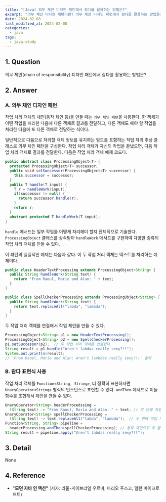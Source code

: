 ```yaml
---
title: "[Java] 의무 체인 디자인 패턴에서 람다를 활용하는 방법은?"
excerpt: "의무 체인 디자인 패턴이란? 의무 체인 디자인 패턴에서 람다를 활용하는 방법은?"
date: 2024-02-08
last_modified_at: 2024-02-08
categories:
  - java
tags:
  - java-study
---
```


## 1. Question

의무 체인(chain of responsibility) 디자인 패턴에서 람다를 활용하는 방법은?

## 2. Answer

### A. 의무 체인 디자인 패턴

작업 처리 객체의 체인(동작 체인 등)을 만들 때는 `의무 체인 패턴`을 사용한다. 한 객체가 어떤 작업을 처리한 다음에 다른 객체로 결과를 전달하고, 다른 객체도 해야 할 작업을 처리한 다음에 또 다른 객체로 전달하는 식이다.

일반적으로 다음으로 처리할 객체 정보를 유지하는 필드를 포함하는 작업 처리 추상 클래스로 의무 체인 패턴을 구성한다. 작업 처리 객체가 자신의 작업을 끝냈으면, 다음 작업 처리 객체로 결과를 전달한다. 다음은 작업 처리 객체 예제 코드다.

```java
public abstract class ProcessingObject<T> {
  protected ProcessingObject<T> successor;
  public void setSuccessor(ProcessingObject<T> successor) {
    this.successor = successor;
  }
  public T handle(T input) {
    T r = handleWork(input);
    if(successor != null) {
      return successor.handle(r);
    }
    return r;
  }
  abstract protected T handleWork(T input);
}
```

`handle` 메서드는 일부 작업을 어떻게 처리해야 할지 전체적으로 기술한다. `ProcessingObject` 클래스를 상속받아 `handleWork` 메서드를 구현하여 다양한 종류의 작업 처리 객체를 만들 수 있다.

이 패턴의 실질적인 예제는 다음과 같다. 이 두 작업 처리 객체는 텍스트를 처리하는 예제이다.

```java
public class HeaderTextProcessing extends ProcessingObject<String> {
  public String handleWork(String text) {
    return "From Raoul, Mario and Alan: " + text;
  }
}

public class SpellCheckerProcessing extends ProcessingObject<String> {
  public String handleWork(String text) {
    return text.replaceAll("labda", "lambda");
  }
}
```

두 작업 처리 객체를 연결해서 작업 체인을 만들 수 있다.

```java
ProcessingObject<String> p1 = new HeaderTextProcessing();
ProcessingObject<String> p2 = new SpellCheckerProcessing();
p1.setSuccessor(p2);  // 두 작업 처리 객체를 연결한다.
String result = p1.handle("Aren't labdas really sexy?!!");
System.out.println(result);
// 'From Raoul, Mario and Alan: Aren't lambdas really sexy?!!' 출력
```

### B. 람다 표현식 사용

작업 처리 객체를 `Function<String, String>`, 더 정확히 표현하자면 `UnaryOperator<String>` 형식의 인스턴스로 표현할 수 있다. `andThen` 메서드로 이들 함수를 조합해서 체인을 만들 수 있다.

```java
UnaryOperator<String> headerProcedssing =
  (String text) -> "From Raoul, Mario and Alan: " + text; // 첫 번째 작업 처리 객체
UnaryOperator<String> spellCheckerProcessing =
  (String text) -> text.replaceAll("labda", "lambda");  // 두 번째 작업 처리 객체
Function<String, String> pipeline =
  headerProcessing.andThen(spellCheckerProcessing); // 동작 체인으로 두 함수 조합
String result = pipeline.apply("Aren't labdas really sexy?!!");
```

## 3. Detail

None

## 4. Reference

* **"모던 자바 인 액션"** (저자: 라울-게이브리얼 우르마, 마리오 푸스코, 앨런 마이크로프트)